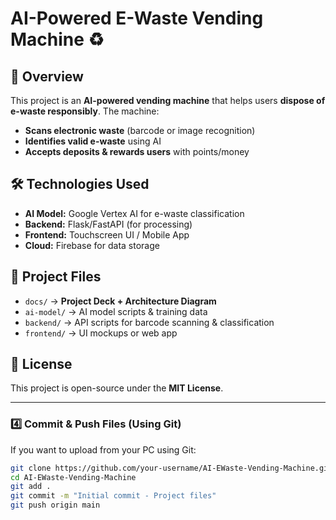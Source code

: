 # AI-Powered E-Waste Vending Machine ♻️  

## 🚀 Overview  
This project is an **AI-powered vending machine** that helps users **dispose of e-waste responsibly**. The machine:  
- **Scans electronic waste** (barcode or image recognition)  
- **Identifies valid e-waste** using AI  
- **Accepts deposits & rewards users** with points/money  

## 🛠️ Technologies Used  
- **AI Model:** Google Vertex AI for e-waste classification  
- **Backend:** Flask/FastAPI (for processing)  
- **Frontend:** Touchscreen UI / Mobile App  
- **Cloud:** Firebase for data storage  

## 📂 Project Files  
- `docs/` → **Project Deck + Architecture Diagram**  
- `ai-model/` → AI model scripts & training data  
- `backend/` → API scripts for barcode scanning & classification  
- `frontend/` → UI mockups or web app  

## 📜 License  
This project is open-source under the **MIT License**.  

---

### **4️⃣ Commit & Push Files (Using Git)**  
If you want to upload from your PC using Git:  

```sh
git clone https://github.com/your-username/AI-EWaste-Vending-Machine.git  
cd AI-EWaste-Vending-Machine  
git add .  
git commit -m "Initial commit - Project files"  
git push origin main  
